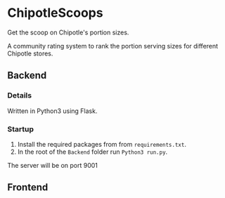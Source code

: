 # ChipotleScoops
Get the scoop on Chipotle's portion sizes.

A community rating system to rank the portion serving sizes for different Chipotle stores.


## Backend
### Details
Written in Python3 using Flask.

### Startup
1. Install the required packages from from `requirements.txt`.
2. In the root of the `Backend` folder run `Python3 run.py`.

The server will be on port 9001

## Frontend
